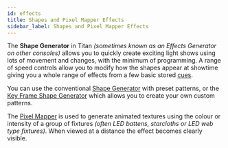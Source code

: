 ```yaml
---
id: effects
title: Shapes and Pixel Mapper Effects
sidebar_label: Shapes and Pixel Mapper Effects
---
```


The **Shape Generator** in Titan *(sometimes known as an Effects Generator on
other consoles)* allows you to quickly create exciting light shows using
lots of movement and changes, with the minimum of programming. A range
of speed controls allow you to modify how the shapes appear at showtime
giving you a whole range of effects from a few basic stored [cues](cues.md).

You can use the conventional 
[Shape Generator](effects/shape-generator.md) with preset patterns, or
the [Key Frame Shape Generator](effects/key-frame-shapes.md) which allows you to create your own custom
patterns.

The [Pixel Mapper](effects/pixel-mapper.md) is used to generate animated textures using the colour
or intensity of a group of fixtures *(often LED battens, starcloths or
LED web type fixtures)*. When viewed at a distance the effect becomes
clearly visible.